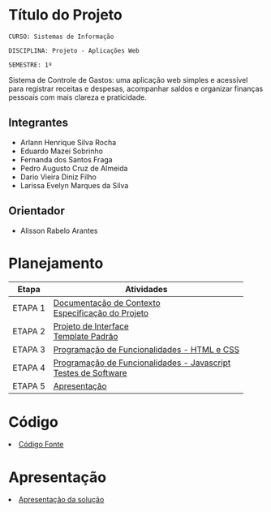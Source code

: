 # Título do Projeto

`CURSO: Sistemas de Informação`

`DISCIPLINA: Projeto - Aplicações Web`

`SEMESTRE: 1º`

Sistema de Controle de Gastos: uma aplicação web simples e acessível para registrar receitas e despesas, acompanhar saldos e organizar finanças pessoais com mais clareza e praticidade.

## Integrantes

* Arlann Henrique Silva Rocha
* Eduardo Mazei Sobrinho
* Fernanda dos Santos Fraga
* Pedro Augusto Cruz de Almeida
* Dario Vieira Diniz Filho
* Larissa Evelyn Marques da Silva


## Orientador

* Alisson Rabelo Arantes

# Planejamento

| Etapa         | Atividades |
|  :----:   | ----------- |
| ETAPA 1         |[Documentação de Contexto](docs/context.md) <br> [Especificação do Projeto](docs/especification.md) |
| ETAPA 2         |[Projeto de Interface](docs/interface.md) <br> [Template Padrão](docs/template.md) |
| ETAPA 3         |[Programação de Funcionalidades - HTML e CSS](docs/development.md) |
| ETAPA 4        |[Programação de Funcionalidades - Javascript](docs/development.md) <br> [Testes de Software ](docs/tests.md) |
| ETAPA 5         | [Apresentação](presentation/README.md) |

# Código

<li><a href="src/README.md"> Código Fonte</a></li>

# Apresentação

<li><a href="presentation/README.md"> Apresentação da solução</a></li>
